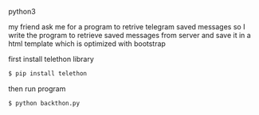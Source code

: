 python3

my friend ask me for a program to retrive telegram saved messages
so I write the program to retrieve saved messages from server and save it in a html template
which is optimized with bootstrap

first install telethon library

```sh
$ pip install telethon
```
then run program

```sh
$ python backthon.py
```
